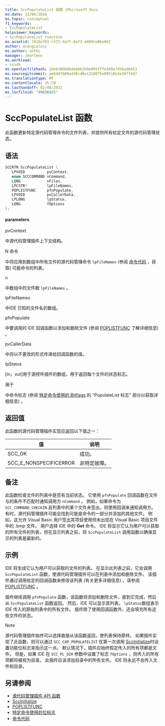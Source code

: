 ```yaml
---
title: SccPopulateList 函数 |Microsoft Docs
ms.date: 11/04/2016
ms.topic: conceptual
f1_keywords:
- SccPopulateList
helpviewer_keywords:
- SccPopulateList function
ms.assetid: 7416e781-c571-4a7f-8af3-a089ce8be662
author: acangialosi
ms.author: anthc
manager: jmartens
ms.workload:
- vssdk
ms.openlocfilehash: 2deb30b606de686269e095fffe369a7d56adb453
ms.sourcegitcommit: ae6d47b09a439cd0e13180f5e89510e3e347fd47
ms.translationtype: MT
ms.contentlocale: zh-CN
ms.lasthandoff: 02/08/2021
ms.locfileid: "99836925"
---
```

# <a name="sccpopulatelist-function"></a>SccPopulateList 函数
此函数更新特定源代码管理命令的文件列表，并提供所有给定文件的源代码管理状态。

## <a name="syntax"></a>语法

```cpp
SCCRTN SccPopulateList (
   LPVOID          pvContext,
   enum SCCCOMMAND nCommand,
   LONG            nFiles,
   LPCSTR*         lpFileNames,
   POPLISTFUNC     pfnPopulate,
   LPVOID          pvCallerData,
   LPLONG          lpStatus,
   LONG            fOptions
);
```

#### <a name="parameters"></a>parameters
 pvContext

中源代码管理插件上下文结构。

 N 命令

中将应用到数组中所有文件的源代码管理命令 `lpFileNames` (参阅 [命令代码](../extensibility/command-code-enumerator.md) ，获取) 可能命令的列表。

 n

中数组中的文件数 `lpFileNames` 。

 lpFileNames

中IDE 已知的文件名的数组。

 pfnPopulate

中要调用的 IDE 回调函数以添加和删除文件 (参阅 [POPLISTFUNC](../extensibility/poplistfunc.md) 了解详细信息) 。

 pvCallerData

中将以不更改的形式传递给回调函数的值。

 lpStatus

[in，out]用于源控件插件的数组，用于返回每个文件的状态标志。

 用于

中命令标志 (参阅 [特定命令使用的 Bitflags](../extensibility/bitflags-used-by-specific-commands.md) 的 "PopulateList 标志" 部分以获取详细信息) 。

## <a name="return-value"></a>返回值
 此函数的源代码管理插件实现应返回以下值之一：

|值|说明|
|-----------|-----------------|
|SCC_OK|成功。|
|SCC_E_NONSPECIFICERROR|非特定故障。|

## <a name="remarks"></a>备注
 此函数检查文件的列表中是否有当前状态。 它使用 `pfnPopulate` 回调函数在文件与的条件不匹配时通知调用方 `nCommand` 。 例如，如果命令为 `SCC_COMMAND_CHECKIN` 且列表中的某个文件未签出，则使用回调来通知调用方。 有时，源代码管理插件可能会找到可能是命令的一部分并添加的其他文件。 例如，这允许 Visual Basic 用户签出其项目使用但未出现在 Visual Basic 项目文件中的 .bmp 文件。 用户选择 IDE 中的 **Get** 命令。 IDE 将显示它认为用户可以获取的所有文件的列表，但在显示列表之前，将 `SccPopulateList` 调用函数以确保显示的列表是最新的。

## <a name="example"></a>示例
 IDE 将生成它认为用户可以获取的文件的列表。 在显示此列表之前，它会调用 `SccPopulateList` 函数，使源代码管理插件可以在列表中添加和删除文件。 该插件通过调用给定的回调函数来修改该列表 (有关更多详细信息) ，请参阅 [POPLISTFUNC](../extensibility/poplistfunc.md) 。

 插件继续调用 `pfnPopulate` 函数，该函数将添加和删除文件，直到它完成，然后从 `SccPopulateList` 函数返回。 然后，IDE 可以显示其列表。 `lpStatus`数组表示 IDE 传入的原始列表中的所有文件。 插件除了使用回调函数外，还会填充所有这些文件的状态。

> [!NOTE]
> 源代码管理插件始终可以选择直接从该函数返回，使列表保持原样。 如果插件实现了此函数，则可以通过 `SCC_CAP_POPULATELIST` 在第一次调用 [SccInitialize](../extensibility/sccinitialize-function.md)时设置功能位标志来指示这一点。 默认情况下，插件应始终假定传入的所有项都是文件。 但是，如果 IDE 在 `SCC_PL_DIR` 参数中设置了标志 `fOptions` ，则传入的所有项都将被视为目录。 此插件应该添加目录中的所有文件。 IDE 将永远不会传入文件和目录。

## <a name="see-also"></a>另请参阅
- [源代码管理插件 API 函数](../extensibility/source-control-plug-in-api-functions.md)
- [SccInitialize](../extensibility/sccinitialize-function.md)
- [POPLISTFUNC](../extensibility/poplistfunc.md)
- [特定命令使用的位标志](../extensibility/bitflags-used-by-specific-commands.md)
- [命令代码](../extensibility/command-code-enumerator.md)
